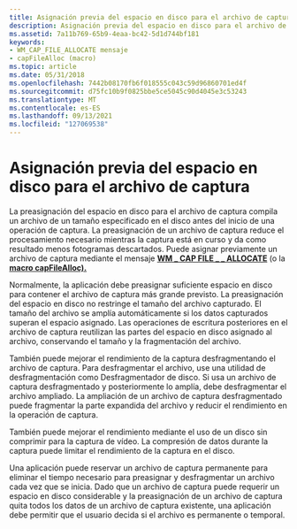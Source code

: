 ```yaml
---
title: Asignación previa del espacio en disco para el archivo de captura
description: Asignación previa del espacio en disco para el archivo de captura
ms.assetid: 7a11b769-65b9-4eaa-bc42-5d1d744bf181
keywords:
- WM_CAP_FILE_ALLOCATE mensaje
- capFileAlloc (macro)
ms.topic: article
ms.date: 05/31/2018
ms.openlocfilehash: 7442b08170fb6f018555c043c59d96860701ed4f
ms.sourcegitcommit: d75fc10b9f0825bbe5ce5045c90d4045e3c53243
ms.translationtype: MT
ms.contentlocale: es-ES
ms.lasthandoff: 09/13/2021
ms.locfileid: "127069538"
---
```

# <a name="disk-space-preallocation-for-the-capture-file"></a>Asignación previa del espacio en disco para el archivo de captura

La preasignación del espacio en disco para el archivo de captura compila un archivo de un tamaño especificado en el disco antes del inicio de una operación de captura. La preasignación de un archivo de captura reduce el procesamiento necesario mientras la captura está en curso y da como resultado menos fotogramas descartados. Puede asignar previamente un archivo de captura mediante el mensaje [**WM \_ CAP FILE \_ \_ ALLOCATE**](wm-cap-file-allocate.md) (o la [**macro capFileAlloc).**](/windows/desktop/api/Vfw/nf-vfw-capfilealloc)

Normalmente, la aplicación debe preasignar suficiente espacio en disco para contener el archivo de captura más grande previsto. La preasignación del espacio en disco no restringe el tamaño del archivo capturado. El tamaño del archivo se amplía automáticamente si los datos capturados superan el espacio asignado. Las operaciones de escritura posteriores en el archivo de captura reutilizan las partes del espacio en disco asignado al archivo, conservando el tamaño y la fragmentación del archivo.

También puede mejorar el rendimiento de la captura desfragmentando el archivo de captura. Para desfragmentar el archivo, use una utilidad de desfragmentación como Desfragmentador de disco. Si usa un archivo de captura desfragmentado y posteriormente lo amplía, debe desfragmentar el archivo ampliado. La ampliación de un archivo de captura desfragmentado puede fragmentar la parte expandida del archivo y reducir el rendimiento en la operación de captura.

También puede mejorar el rendimiento mediante el uso de un disco sin comprimir para la captura de vídeo. La compresión de datos durante la captura puede limitar el rendimiento de la captura en el disco.

Una aplicación puede reservar un archivo de captura permanente para eliminar el tiempo necesario para preasignar y desfragmentar un archivo cada vez que se inicia. Dado que un archivo de captura puede requerir un espacio en disco considerable y la preasignación de un archivo de captura quita todos los datos de un archivo de captura existente, una aplicación debe permitir que el usuario decida si el archivo es permanente o temporal.

 

 




